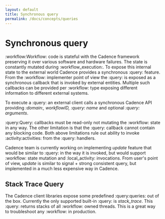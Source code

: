 ```yaml
---
layout: default
title: Synchronous query
permalink: /docs/concepts/queries
---
```


# Synchronous query

:workflow:Workflow: code is stateful with the Cadence framework preserving it over various software and hardware failures. The state is constantly mutated during :workflow_execution:. To expose this internal state to the external world Cadence provides a synchronous :query: feature. From the :workflow: implementer point of view the :query: is exposed as a synchronous callback that is invoked by external entities. Multiple such callbacks can be provided per :workflow: type exposing different information to different external systems.

To execute a :query: an external client calls a synchronous Cadence API providing _:domain:, workflowID, :query: name_ and optional _:query: arguments_.

:query:Query: callbacks must be read-only not mutating the :workflow: state in any way. The other limitation is that the :query: callback cannot contain any blocking code. Both above limitations rule out ability to invoke :activity:activities: from the :query: handlers.

Cadence team is currently working on implementing _update_ feature that would be similar to :query: in the way it is invoked, but would support :workflow: state mutation and :local_activity: invocations. From user's point of view, _update_ is similar to signal + strong consistent query, but implemented in a much less expensive way in Cadence.

## Stack Trace Query

The Cadence client libraries expose some predefined :query:queries: out of the box. Currently the only supported built-in :query: is _stack_trace_. This :query: returns stacks of all :workflow: owned threads. This is a great way to troubleshoot any :workflow: in production.
